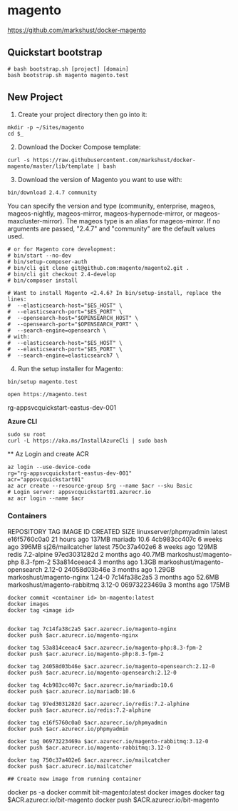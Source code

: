 # magento
https://github.com/markshust/docker-magento

## Quickstart bootstrap
```
# bash bootstrap.sh [project] [domain]
bash bootstrap.sh magento magento.test
```

## New Project
1. Create your project directory then go into it:
```
mkdir -p ~/Sites/magento
cd $_
```
2. Download the Docker Compose template:
```
curl -s https://raw.githubusercontent.com/markshust/docker-magento/master/lib/template | bash
```
3. Download the version of Magento you want to use with:
```
bin/download 2.4.7 community
```
You can specify the version and type (community, enterprise, mageos, mageos-nightly, mageos-mirror, mageos-hypernode-mirror, or mageos-maxcluster-mirror).
The mageos type is an alias for mageos-mirror.
If no arguments are passed, "2.4.7" and "community" are the default values used.
```
# or for Magento core development:
# bin/start --no-dev
# bin/setup-composer-auth
# bin/cli git clone git@github.com:magento/magento2.git .
# bin/cli git checkout 2.4-develop
# bin/composer install
```
```
# Want to install Magento <2.4.6? In bin/setup-install, replace the lines:
#  --elasticsearch-host="$ES_HOST" \
#  --elasticsearch-port="$ES_PORT" \
#  --opensearch-host="$OPENSEARCH_HOST" \
#  --opensearch-port="$OPENSEARCH_PORT" \
#  --search-engine=opensearch \
# with:
#  --elasticsearch-host="$ES_HOST" \
#  --elasticsearch-port="$ES_PORT" \
#  --search-engine=elasticsearch7 \
```
4. Run the setup installer for Magento:
```
bin/setup magento.test
```
```
open https://magento.test
```

rg-appsvcquickstart-eastus-dev-001

**Azure CLI**
```
sudo su root
curl -L https://aka.ms/InstallAzureCli | sudo bash
```
** Az Login and create ACR
```
az login --use-device-code
rg="rg-appsvcquickstart-eastus-dev-001"
acr="appsvcquickstart01"
az acr create --resource-group $rg --name $acr --sku Basic
# Login server: appsvcquickstart01.azurecr.io
az acr login --name $acr

```

### Containers
REPOSITORY                      TAG          IMAGE ID       CREATED        SIZE
linuxserver/phpmyadmin          latest       e16f5760c0a0   21 hours ago   137MB
mariadb                         10.6         4cb983cc407c   6 weeks ago    396MB
sj26/mailcatcher                latest       750c37a402e6   8 weeks ago    129MB
redis                           7.2-alpine   97ed3031282d   2 months ago   40.7MB
markoshust/magento-php          8.3-fpm-2    53a814ceeac4   3 months ago   1.3GB
markoshust/magento-opensearch   2.12-0       24058d03b46e   3 months ago   1.29GB
markoshust/magento-nginx        1.24-0       7c14fa38c2a5   3 months ago   52.6MB
markoshust/magento-rabbitmq     3.12-0       06973223469a   3 months ago   175MB
```
docker commit <container id> bn-magento:latest
docker images
docker tag <image id>


docker tag 7c14fa38c2a5 $acr.azurecr.io/magento-nginx
docker push $acr.azurecr.io/magento-nginx

docker tag 53a814ceeac4 $acr.azurecr.io/magento-php:8.3-fpm-2
docker push $acr.azurecr.io/magento-php:8.3-fpm-2

docker tag 24058d03b46e $acr.azurecr.io/magento-opensearch:2.12-0
docker push $acr.azurecr.io/magento-opensearch:2.12-0

docker tag 4cb983cc407c $acr.azurecr.io/mariadb:10.6
docker push $acr.azurecr.io/mariadb:10.6

docker tag 97ed3031282d $acr.azurecr.io/redis:7.2-alphine
docker push $acr.azurecr.io/redis:7.2-alphine

docker tag e16f5760c0a0 $acr.azurecr.io/phpmyadmin
docker push $acr.azurecr.io/phpmyadmin

docker tag 06973223469a $acr.azurecr.io/magento-rabbitmq:3.12-0
docker push $acr.azurecr.io/magento-rabbitmq:3.12-0

docker tag 750c37a402e6 $acr.azurecr.io/mailcatcher
docker push $acr.azurecr.io/mailcatcher

## Create new image from running container
```
docker ps -a
docker commit <container id> bit-magento:latest
docker images
docker tag <image id> $ACR.azurecr.io/bit-magento
docker push $ACR.azurecr.io/bit-magento
```



